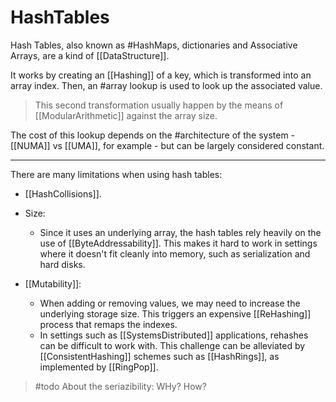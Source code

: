 # HashTables

Hash Tables, also known as  #HashMaps, dictionaries and Associative Arrays, are a kind of [[DataStructure]].

It works by creating an [[Hashing]] of a key, which is transformed into an array index. Then, an #array lookup is used to look up the associated value.

> This second transformation usually happen by the means of [[ModularArithmetic]] against the array size.

The cost of this lookup depends on the #architecture of the system -  [[NUMA]] vs [[UMA]], for example - but can be largely considered constant.

___

There are many limitations when using hash tables:

* [[HashCollisions]].
* Size:
  * Since it uses an underlying array, the hash tables rely heavily on the use of [[ByteAddressability]]. This makes it hard to work in settings where it doesn't fit cleanly into memory, such as serialization and hard disks.

* [[Mutability]]:
  * When adding or removing values, we may need to increase the underlying storage size. This triggers an expensive [[ReHashing]] process that remaps the indexes.
  * In settings such as [[SystemsDistributed]] applications, rehashes can be difficult to work with. This challenge can be alleviated by [[ConsistentHashing]] schemes such as [[HashRings]], as implemented by [[RingPop]].

> #todo About the seriazibility: WHy? How?
